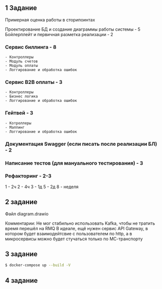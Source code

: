 ## 1 Задание
Примерная оценка работы в сторипоинтах

Проектирование БД и создание диаграммы работы системы - 5
Бойлерплейт и первичная разметка реализации - 2
### Сервис биллинга - **8**
    - Контроллеры
    - Модуль счетов
    - Модуль оплаты
    - Логгирование и обработка ошибок
### Сервис B2B оплаты - **3**
    - Контроллеры
    - Бизнес логика
    - Логгирование и обработка ошибок
### Гейтвей - **3**
    - Котроллеры
    - Маппинг
    - Логгирование и обработка ошибок

### Документация Swagger (если писать после реализации БЛ) - **2**
### Написание тестов (для мануального тестирования) - **3**
### Рефакторинг - **2-3** 

1 - 2ч
2 - 4ч
3 - 1д
5 - 2д
8 - неделя

## 2 задание
Файл diagram.drawio

Комментарии:
Не мог стабильно использовать Kafka, чтобы не тратить время перешёл на RMQ
В идеале, ещё нужен сервис API Gateway, в котором будет взаимодейтсвие с пользователем по http, а в микросервисы можно будет стучаться только по МС-транспорту

## 3 задание

```bash
$ docker-compose up --build -V
```

## 4 задание

